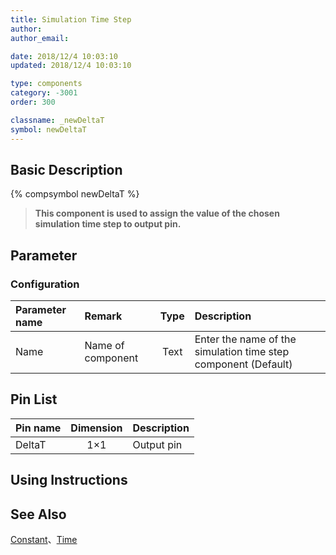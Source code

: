 ```yaml
---
title: Simulation Time Step
author: 
author_email:

date: 2018/12/4 10:03:10
updated: 2018/12/4 10:03:10

type: components
category: -3001
order: 300

classname: _newDeltaT
symbol: newDeltaT
---
```

## Basic Description
{% compsymbol newDeltaT %}

> **This component is used to assign the value of the chosen simulation time step to output pin.**

## Parameter
### Configuration
| Parameter name | Remark | Type | Description |
| :--- | :--- | :--: | :--- |
| Name | Name of component | Text | Enter the name of the simulation time step component (Default) |


## Pin List

| Pin name | Dimension | Description |
| :--- | :--:  | :--- |
| DeltaT | 1×1 | Output pin |

## Using Instructions



## See Also

[Constant](comp_newConstant.html)、[Time](comp_newTime.html)
